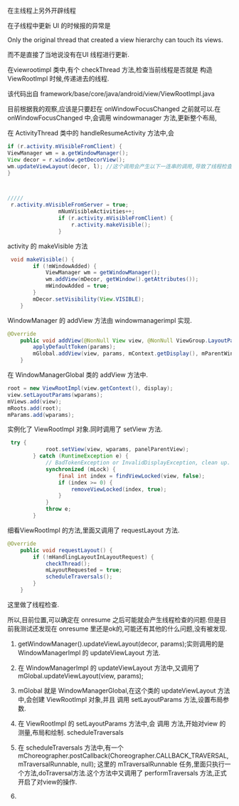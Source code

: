 在主线程上另外开辟线程

在子线程中更新 UI 的时候报的异常是

Only the original thread that created a view hierarchy can touch its views.

而不是直接了当地说没有在UI 线程进行更新.

在viewrootimpl 类中,有个  checkThread 方法,检查当前线程是否就是 构造 ViewRootImpl 时候,传递进去的线程.

该代码出自 framework/base/core/java/android/view/ViewRootImpl.java

目前根据我的观察,应该是只要赶在 onWindowFocusChanged 之前就可以.在 onWindowFocusChanged 中,会调用 windowmanager 方法,更新整个布局,



在 ActivityThread 类中的 handleResumeActivity 方法中,会 

```java
if (r.activity.mVisibleFromClient) {
ViewManager wm = a.getWindowManager();
View decor = r.window.getDecorView();
wm.updateViewLayout(decor, l); //这个调用会产生以下一连串的调用,导致了线程检查
}



/////
 r.activity.mVisibleFromServer = true;
                mNumVisibleActivities++;
                if (r.activity.mVisibleFromClient) {
                    r.activity.makeVisible();
                }
```

activity 的 makeVisible 方法

```java
 void makeVisible() {
        if (!mWindowAdded) {
            ViewManager wm = getWindowManager();
            wm.addView(mDecor, getWindow().getAttributes());
            mWindowAdded = true;
        }
        mDecor.setVisibility(View.VISIBLE);
    }
```

WindowManager 的 addView 方法由 windowmanagerimpl 实现.

```java
@Override
    public void addView(@NonNull View view, @NonNull ViewGroup.LayoutParams params) {
        applyDefaultToken(params);
        mGlobal.addView(view, params, mContext.getDisplay(), mParentWindow);
    }
```

在 WindowManagerGlobal 类的 addView 方法中.

```java
root = new ViewRootImpl(view.getContext(), display);
view.setLayoutParams(wparams);
mViews.add(view);
mRoots.add(root);
mParams.add(wparams);
```

实例化了 ViewRootImpl 对象.同时调用了 setView 方法.
```java
 try {
            root.setView(view, wparams, panelParentView);
        } catch (RuntimeException e) {
            // BadTokenException or InvalidDisplayException, clean up.
            synchronized (mLock) {
                final int index = findViewLocked(view, false);
                if (index >= 0) {
                    removeViewLocked(index, true);
                }
            }
            throw e;
        }
```

细看ViewRootImpl 的方法,里面又调用了 requestLayout 方法.

```java
@Override
    public void requestLayout() {
        if (!mHandlingLayoutInLayoutRequest) {
            checkThread();
            mLayoutRequested = true;
            scheduleTraversals();
        }
    }
```
这里做了线程检查.

所以,目前位置,可以确定在 onresume 之后可能就会产生线程检查的问题.但是目前我测试还发现在 onresume 里还是ok的,可能还有其他的什么问题,没有被发现.





1. getWindowManager().updateViewLayout(decor, params);实则调用的是 WindowManagerImpl 的 updateViewLayout 方法.

2. 在 WindowManagerImpl 的 updateViewLayout 方法中,又调用了 mGlobal.updateViewLayout(view, params);

3. mGlobal 就是 WindowManagerGlobal,在这个类的 updateViewLayout 方法中,会创建 ViewRootImpl 对象,并且  调用 setLayoutParams 方法,设置布局参数.

4. 在 ViewRootImpl 的 setLayoutParams 方法中,会 调用  方法,开始对view 的测量,布局和绘制.
scheduleTraversals

5. 在 scheduleTraversals 方法中,有一个 mChoreographer.postCallback(Choreographer.CALLBACK_TRAVERSAL, mTraversalRunnable, null);
这里的 mTraversalRunnable 任务,里面只执行一个方法,doTraversal方法.这个方法中又调用了 performTraversals 方法,正式开启了对view的操作.

6. 



